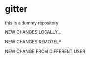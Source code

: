 # gitter
this is a  dummy repository


NEW CHANGES LOCALLY...

NEW CHANGES REMOTELY

NEW CHANGE FROM DIFFERENT USER

